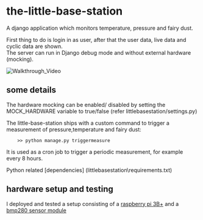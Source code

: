 # the-little-base-station
A django application which monitors temperature, pressure and fairy dust.  

First thing to do is login in as user, after that the 
user data, live data and cyclic data are shown.  
The server can run in Django debug mode and without external hardware (mocking).  


![Walkthrough_Video](https://github.com/Thaulino/the-little-base-station/blob/main/media/walkthrough.gif)


## some details

The hardware mocking can be enabled/ disabled by setting the MOCK_HARDWARE variable to true/false (refer littlebasestation/settings.py)  
  
The little-base-station ships with a custom command to trigger a measurement of pressure,temperature and fairy dust:

```
    >> python manage.py triggermeasure
```
It is used as a cron job to trigger a periodic measurement, for example every 8 hours.  
  
Python related [dependencies] (littlebasestation\requirements.txt)  

## hardware setup and testing 

I deployed and tested a setup consisting of a [raspberry pi 3B+](https://www.raspberrypi.com/products/raspberry-pi-3-model-b-plus/) and a [bmp280 sensor module](https://www.az-delivery.de/en/products/azdelivery-bmp280-barometrischer-sensor-luftdruck-modul-fur-arduino-und-raspberry-pi)


